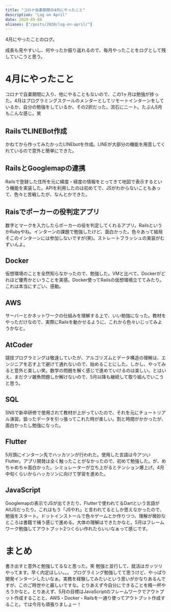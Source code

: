 ```yaml
---
title: "コロナ自粛期間の4月にやったこと"
description: "Log on April"
date: 2020-05-08
aliases: ["/posts/2020/log-on-april/"]
---
```


4月にやったことのログ。
<!--more-->
成長も見やすいし、何やったか振り返れるので、毎月やったことをログとして残していこうと思う。

# 4月にやったこと
コロナで自粛期間に入り、他にやることもないので、この1ヶ月は勉強が捗った。4月はプログラミングスクールのメンターとしてリモートインターンをしているか、自分の勉強をしているか、その2択だった。流石にニート。たぶん5月もこんな感じ。笑


## RailsでLINEBot作成
かねてから作ってみたかったLINEbotを作成。LINEが大部分の機能を用意してくれているので意外と簡単にできた。

## RailsとGooglemapの連携
Railsで登録した住所を元に緯度・経度の情報をとってきて地図で表示するという機能を実装した。APIを利用したのは初めてで、JSがわからないこともあって、色々と苦戦したが、なんとかできた。

## Raisでポーカーの役判定アプリ
数字とマークを入力したらポーカーの役を判定してくれるアプリ。RailsというかRubyやね。インターンの課題で勉強したけど、面白かった。色々あって結局そこのインターンには参加しないですが(笑)。ストレートフラッシュの実装がむずいんよ。

## Docker
仮想環境のことを全然知らなかったので、勉強した。VMと比べて、Dockerがどれほど優秀かということを実感。Docker使ってRailsの仮想環境立ててみたり。これは本当にすごい、感動。

## AWS
サーバーとかネットワークの仕組みを理解する上で、いい勉強になった。教材をやっただけなので、実際にRailsを動かせるように、これから色々いじってみようかなと。

## AtCoder
競技プログラミングは敬遠していたが、アルゴリズムとデータ構造の理解は、エンジニアを志す上で避けて通れないので、始めることにした。しかし、やってみると意外と楽しい笑。数学の問題を解く感じで進めていけるのは楽しい。とはいえ、まだクソ雑魚問題しか解けないので、5月以降も継続して取り組んでいこうと思う。

## SQL
SNSで新卒研修で使用されて教材が上がっていたので、それを元にチュートリアル演習。狙ったデータを引っ張ってこれた時が楽しい。割と時間がかかったが、面白かったし勉強になった。

## Flutter
5月頭にインターン先でハッカソンが行われた。使用した言語は今アツいFlutter。アプリ開発は全く触ったことがなかったので、初めて勉強した。が、めちゃめちゃ面白かった。シミュレーターが立ち上がるとテンション爆上げ。4月中旬くらいからハッカソンに向けて学習を進めた。

## JavaScript
Googlemapの表示でJSが出てきたり、Flutterで使われてるDartという言語がAltJSだったり。これはもう「JSやれ」と言われてるとしか思えなかったので、勉強をスタート。ドットインストールで色々ゲームとか作りつつ、理解が微妙なところは書籍で補う感じで進める。大体の理解はできたかなと。5月はフレームワーク勉強してアウトプット2つくらい作れたらいいなぁって感じです。

# まとめ
書き出すと意外と勉強してるなと思った。笑
勉強と並行して、就活はガッツリやってます。早く内定ほしい。。。
プログラミング勉強してて思うけど、やっぱり開発インターンしたいなぁ。実務を経験してみたいという思いがかなりあるんですが、このご時世やと厳しいですな。とりあえず今自分にできることを精一杯やろうかなと。とりあえず、5月の目標はJavaScriptのフレームワークでアウトプット作成することと、AWS・Docker・Railsを一通り使ってアウトプット作成すること。では今月も頑張りましょー！
